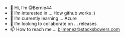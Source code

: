 - 👋 Hi, I’m @Bernie44
- 👀 I’m interested in ... How github works :)
- 🌱 I’m currently learning ... Azure 
- 💞️ I’m looking to collaborate on ... releases  
- 📫 How to reach me ... bjimenez@stacksbowers.com

<!---
Bernie44/Bernie44 is a ✨ special ✨ repository because its `README.md` (this file) appears on your GitHub profile.
You can click the Preview link to take a look at your changes.
--->
